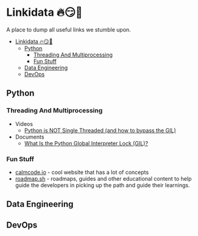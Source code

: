# Linkidata 🔥😏🔫

A place to dump all useful links we stumble upon.
- [Linkidata 🔥😏🔫](#linkidata-)
  - [Python](#python)
    - [Threading And Multiprocessing](#threading-and-multiprocessing)
    - [Fun Stuff](#fun-stuff)
  - [Data Engineering](#data-engineering)
  - [DevOps](#devops)


## Python

### Threading And Multiprocessing

- Videos
  -  [Python is NOT Single Threaded (and how to bypass the GIL)](https://www.youtube.com/watch?v=m2yeB94CxVQ)
- Documents
  - [What Is the Python Global Interpreter Lock (GIL)?](https://realpython.com/python-gil/)

### Fun Stuff
- [calmcode.io](https://calmcode.io/) - cool website that has a lot of concepts
- [roadmap.sh](https://roadmap.sh/) - roadmaps, guides and other educational content to help guide the developers in picking up the path and guide their learnings.


## Data Engineering

## DevOps
